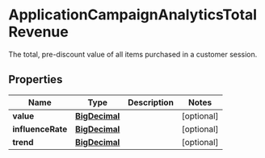 

# ApplicationCampaignAnalyticsTotalRevenue

The total, pre-discount value of all items purchased in a customer session.
## Properties

Name | Type | Description | Notes
------------ | ------------- | ------------- | -------------
**value** | [**BigDecimal**](BigDecimal.md) |  |  [optional]
**influenceRate** | [**BigDecimal**](BigDecimal.md) |  |  [optional]
**trend** | [**BigDecimal**](BigDecimal.md) |  |  [optional]



